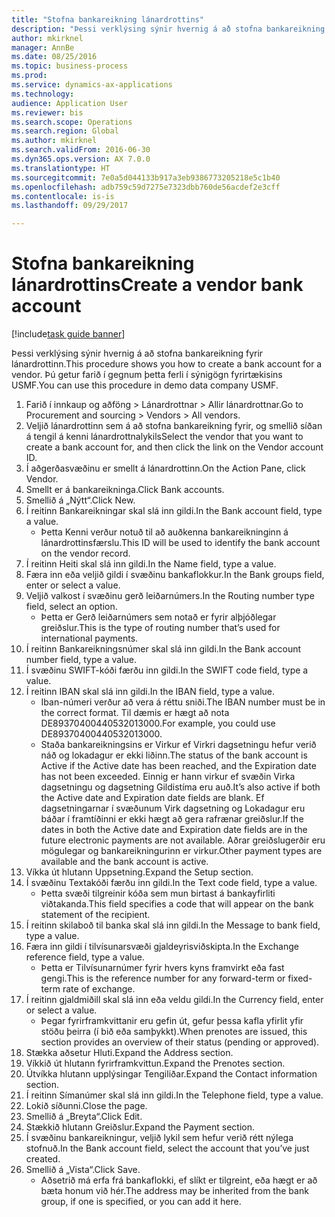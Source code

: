 ```yaml
--- 
title: "Stofna bankareikning lánardrottins"
description: "Þessi verklýsing sýnir hvernig á að stofna bankareikning fyrir lánardrottinn."
author: mkirknel
manager: AnnBe
ms.date: 08/25/2016
ms.topic: business-process
ms.prod: 
ms.service: dynamics-ax-applications
ms.technology: 
audience: Application User
ms.reviewer: bis
ms.search.scope: Operations
ms.search.region: Global
ms.author: mkirknel
ms.search.validFrom: 2016-06-30
ms.dyn365.ops.version: AX 7.0.0
ms.translationtype: HT
ms.sourcegitcommit: 7e0a5d044133b917a3eb9386773205218e5c1b40
ms.openlocfilehash: adb759c59d7275e7323dbb760de56acdef2e3cff
ms.contentlocale: is-is
ms.lasthandoff: 09/29/2017

---
```

# <a name="create-a-vendor-bank-account"></a><span data-ttu-id="99034-103">Stofna bankareikning lánardrottins</span><span class="sxs-lookup"><span data-stu-id="99034-103">Create a vendor bank account</span></span>

[!include[task guide banner](../../includes/task-guide-banner.md)]

<span data-ttu-id="99034-104">Þessi verklýsing sýnir hvernig á að stofna bankareikning fyrir lánardrottinn.</span><span class="sxs-lookup"><span data-stu-id="99034-104">This procedure shows you how to create a bank account for a vendor.</span></span> <span data-ttu-id="99034-105">Þú getur farið í gegnum þetta ferli í sýnigögn fyrirtækisins USMF.</span><span class="sxs-lookup"><span data-stu-id="99034-105">You can use this procedure in demo data company USMF.</span></span>

1. <span data-ttu-id="99034-106">Farið í innkaup og aðföng > Lánardrottnar > Allir lánardrottnar.</span><span class="sxs-lookup"><span data-stu-id="99034-106">Go to Procurement and sourcing > Vendors > All vendors.</span></span>
2. <span data-ttu-id="99034-107">Veljið lánardrottinn sem á að stofna bankareikning fyrir, og smellið síðan á tengil á kenni lánardrottnalykils</span><span class="sxs-lookup"><span data-stu-id="99034-107">Select the vendor that you want to create a bank account for, and then click the link on the Vendor account ID.</span></span>
3. <span data-ttu-id="99034-108">Í aðgerðasvæðinu er smellt á lánardrottinn.</span><span class="sxs-lookup"><span data-stu-id="99034-108">On the Action Pane, click Vendor.</span></span>
4. <span data-ttu-id="99034-109">Smellt er á bankareikninga.</span><span class="sxs-lookup"><span data-stu-id="99034-109">Click Bank accounts.</span></span>
5. <span data-ttu-id="99034-110">Smellið á „Nýtt“.</span><span class="sxs-lookup"><span data-stu-id="99034-110">Click New.</span></span>
6. <span data-ttu-id="99034-111">Í reitinn Bankareikningar skal slá inn gildi.</span><span class="sxs-lookup"><span data-stu-id="99034-111">In the Bank account field, type a value.</span></span>
    * <span data-ttu-id="99034-112">Þetta Kenni verður notuð til að auðkenna bankareikninginn á lánardrottinsfærslu.</span><span class="sxs-lookup"><span data-stu-id="99034-112">This ID will be used to identify the bank account on the vendor record.</span></span>  
7. <span data-ttu-id="99034-113">Í reitinn Heiti skal slá inn gildi.</span><span class="sxs-lookup"><span data-stu-id="99034-113">In the Name field, type a value.</span></span>
8. <span data-ttu-id="99034-114">Færa inn eða veljið gildi í svæðinu bankaflokkur.</span><span class="sxs-lookup"><span data-stu-id="99034-114">In the Bank groups field, enter or select a value.</span></span>
9. <span data-ttu-id="99034-115">Veljið valkost í svæðinu gerð leiðarnúmers.</span><span class="sxs-lookup"><span data-stu-id="99034-115">In the Routing number type field, select an option.</span></span>
    * <span data-ttu-id="99034-116">Þetta er Gerð leiðarnúmers sem notað er fyrir alþjóðlegar greiðslur.</span><span class="sxs-lookup"><span data-stu-id="99034-116">This is the type of routing number that’s used for international payments.</span></span>  
10. <span data-ttu-id="99034-117">Í reitinn Bankareikningsnúmer skal slá inn gildi.</span><span class="sxs-lookup"><span data-stu-id="99034-117">In the Bank account number field, type a value.</span></span>
11. <span data-ttu-id="99034-118">Í svæðinu SWIFT-kóði færðu inn gildi.</span><span class="sxs-lookup"><span data-stu-id="99034-118">In the SWIFT code field, type a value.</span></span>
12. <span data-ttu-id="99034-119">Í reitinn IBAN skal slá inn gildi.</span><span class="sxs-lookup"><span data-stu-id="99034-119">In the IBAN field, type a value.</span></span>
    * <span data-ttu-id="99034-120">Iban-númeri verður að vera á réttu sniði.</span><span class="sxs-lookup"><span data-stu-id="99034-120">The IBAN number must be in the correct format.</span></span> <span data-ttu-id="99034-121">Til dæmis er hægt að nota DE89370400440532013000.</span><span class="sxs-lookup"><span data-stu-id="99034-121">For example, you could use DE89370400440532013000.</span></span>  
    * <span data-ttu-id="99034-122">Staða bankareikningsins er Virkur ef Virkri dagsetningu hefur verið náð og lokadagur er ekki liðinn.</span><span class="sxs-lookup"><span data-stu-id="99034-122">The status of the bank account is Active if the Active date has been reached, and the Expiration date has not been exceeded.</span></span> <span data-ttu-id="99034-123">Einnig er hann virkur ef svæðin Virka dagsetningu og dagsetning Gildistíma eru auð.</span><span class="sxs-lookup"><span data-stu-id="99034-123">It’s also active if both the Active date and Expiration date fields are blank.</span></span> <span data-ttu-id="99034-124">Ef dagsetningarnar í svæðunum Virk dagsetning og Lokadagur eru báðar í framtíðinni er ekki hægt að gera rafrænar greiðslur.</span><span class="sxs-lookup"><span data-stu-id="99034-124">If the dates in both the Active date and Expiration date fields are in the future electronic payments are not available.</span></span> <span data-ttu-id="99034-125">Aðrar greiðslugerðir eru mögulegar og bankareikningurinn er virkur.</span><span class="sxs-lookup"><span data-stu-id="99034-125">Other payment types are available and the bank account is active.</span></span>  
13. <span data-ttu-id="99034-126">Víkka út hlutann Uppsetning.</span><span class="sxs-lookup"><span data-stu-id="99034-126">Expand the Setup section.</span></span>
14. <span data-ttu-id="99034-127">Í svæðinu Textakóði færðu inn gildi.</span><span class="sxs-lookup"><span data-stu-id="99034-127">In the Text code field, type a value.</span></span>
    * <span data-ttu-id="99034-128">Þetta svæði tilgreinir kóða sem mun birtast á bankayfirliti viðtakanda.</span><span class="sxs-lookup"><span data-stu-id="99034-128">This field specifies a code that will appear on the bank statement of the recipient.</span></span>  
15. <span data-ttu-id="99034-129">Í reitinn skilaboð til banka skal slá inn gildi.</span><span class="sxs-lookup"><span data-stu-id="99034-129">In the Message to bank field, type a value.</span></span>
16. <span data-ttu-id="99034-130">Færa inn gildi í tilvísunarsvæði gjaldeyrisviðskipta.</span><span class="sxs-lookup"><span data-stu-id="99034-130">In the Exchange reference field, type a value.</span></span>
    * <span data-ttu-id="99034-131">Þetta er Tilvísunarnúmer fyrir hvers kyns framvirkt eða fast gengi.</span><span class="sxs-lookup"><span data-stu-id="99034-131">This is the reference number for any forward-term or fixed-term rate of exchange.</span></span>  
17. <span data-ttu-id="99034-132">Í reitinn gjaldmiðill skal slá inn eða veldu gildi.</span><span class="sxs-lookup"><span data-stu-id="99034-132">In the Currency field, enter or select a value.</span></span>
    * <span data-ttu-id="99034-133">Þegar fyrirframkvittanir eru gefin út, gefur þessa kafla yfirlit yfir stöðu þeirra (í bið eða samþykkt).</span><span class="sxs-lookup"><span data-stu-id="99034-133">When prenotes are issued, this section provides an overview of their status (pending or approved).</span></span>  
18. <span data-ttu-id="99034-134">Stækka aðsetur Hluti.</span><span class="sxs-lookup"><span data-stu-id="99034-134">Expand the Address section.</span></span>
19. <span data-ttu-id="99034-135">Víkkið út hlutann fyrirframkvittun.</span><span class="sxs-lookup"><span data-stu-id="99034-135">Expand the Prenotes section.</span></span>
20. <span data-ttu-id="99034-136">Útvíkka hlutann upplýsingar Tengiliðar.</span><span class="sxs-lookup"><span data-stu-id="99034-136">Expand the Contact information section.</span></span>
21. <span data-ttu-id="99034-137">Í reitinn Símanúmer skal slá inn gildi.</span><span class="sxs-lookup"><span data-stu-id="99034-137">In the Telephone field, type a value.</span></span>
22. <span data-ttu-id="99034-138">Lokið síðunni.</span><span class="sxs-lookup"><span data-stu-id="99034-138">Close the page.</span></span>
23. <span data-ttu-id="99034-139">Smellið á „Breyta“.</span><span class="sxs-lookup"><span data-stu-id="99034-139">Click Edit.</span></span>
24. <span data-ttu-id="99034-140">Stækkið hlutann Greiðslur.</span><span class="sxs-lookup"><span data-stu-id="99034-140">Expand the Payment section.</span></span>
25. <span data-ttu-id="99034-141">Í svæðinu bankareikningur, veljið lykil sem hefur verið rétt nýlega stofnuð.</span><span class="sxs-lookup"><span data-stu-id="99034-141">In the Bank  account field, select the account that you’ve just created.</span></span>
26. <span data-ttu-id="99034-142">Smellið á „Vista“.</span><span class="sxs-lookup"><span data-stu-id="99034-142">Click Save.</span></span>
    * <span data-ttu-id="99034-143">Aðsetrið má erfa frá bankaflokki, ef slíkt er tilgreint, eða hægt er að bæta honum við hér.</span><span class="sxs-lookup"><span data-stu-id="99034-143">The address may be inherited from the bank group, if one is specified, or you can add it here.</span></span>  


